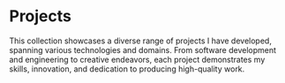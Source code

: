 # Projects
This collection showcases a diverse range of projects I have developed, spanning various technologies and domains. From software development and engineering to creative endeavors, each project demonstrates my skills, innovation, and dedication to producing high-quality work.
